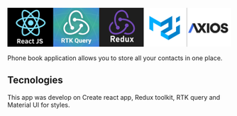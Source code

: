 ![Banner](./bannner-phone-book.jpg)

Phone book application allows you to store all your contacts in one place.

## Tecnologies

This app was develop on Create react app, Redux toolkit, RTK query and Material UI for styles. 

